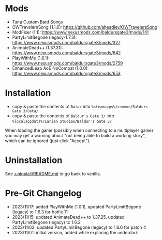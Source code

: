 # Mods
  - Tuna Custom Bard Songs
  - OWTravelersSong (1.1.0): https://github.com/aheadley/OWTravelersSong
  - ModFixer (1.1): https://www.nexusmods.com/baldursgate3/mods/141
  - PartyLimitBegone (legacy-1.7.3): https://www.nexusmods.com/baldursgate3/mods/327
  - AnimateDead++ (1.37.31): https://www.nexusmods.com/baldursgate3/mods/642
  - PlayWithMe (1.0.1): https://www.nexusmods.com/baldursgate3/mods/2759
  - EnhancedLeap AoE NoCombat (1.0.0): https://www.nexusmods.com/baldursgate3/mods/653

# Installation
  - copy & paste the contents of `Data/` into `%steamapps%/common/Baldurs Gate 3/Data/`
  - copy & paste the contents of `Baldur's Gate 3/` into `%localappdata%/Larian Studios/Baldur's Gate 3/`

When loading the game (possibly when connecting to a multiplayer game) you may get a warning about "not being able to build a working story", which can be ignored (just click "Accept").

# Uninstallation

See [.uninstall/README.md](.uninstall/README.md) to go back to vanilla.

# Pre-Git Changelog
  - 2023/11/17: added PlayWithMe (1.0.1), updated PartyLimitBegone (legacy) to 1.6.3 for hotfix 11
  - 2023/11/15: updated AnimateDead++ to 1.37.25, updated PartyLimitBegone (legacy) to 1.6.2
  - 2023/11/02: updated PartyLimitBegone (legacy) to 1.6.0 for patch 4
  - 2023/11/01: initial version, added while exploring the underdark
